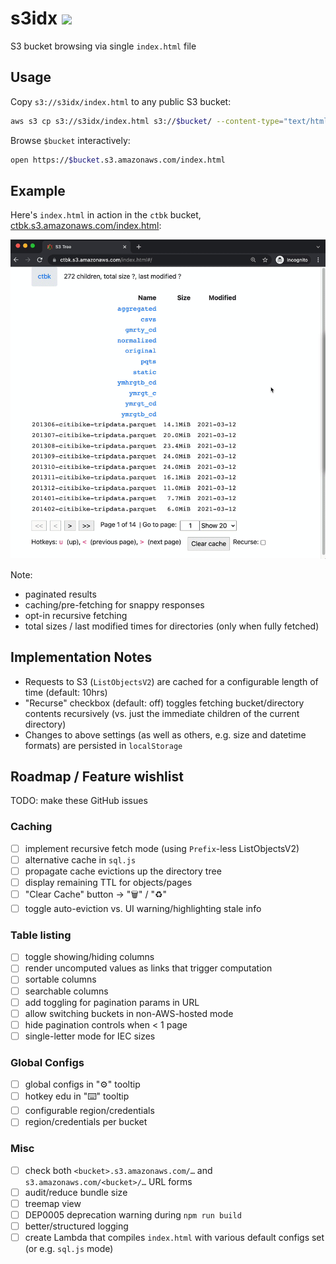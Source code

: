# s3idx ![](assets/favicon.ico)
S3 bucket browsing via single `index.html` file

## Usage
Copy `s3://s3idx/index.html` to any public S3 bucket:
```bash
aws s3 cp s3://s3idx/index.html s3://$bucket/ --content-type="text/html; charset=utf-8" --acl public-read
```

Browse `$bucket` interactively:
```bash
open https://$bucket.s3.amazonaws.com/index.html
```

## Example
Here's `index.html` in action in the `ctbk` bucket, [ctbk.s3.amazonaws.com/index.html](https://ctbk.s3.amazonaws.com/index.html):

![](ctbk.gif)

Note:
- paginated results
- caching/pre-fetching for snappy responses
- opt-in recursive fetching
- total sizes / last modified times for directories (only when fully fetched)

## Implementation Notes
- Requests to S3 (`ListObjectsV2`) are cached for a configurable length of time (default: 10hrs)
- "Recurse" checkbox (default: off) toggles fetching bucket/directory contents recursively (vs. just the immediate children of the current directory)
- Changes to above settings (as well as others, e.g. size and datetime formats) are persisted in `localStorage`

## Roadmap / Feature wishlist
TODO: make these GitHub issues

### Caching
- [ ] implement recursive fetch mode (using `Prefix`-less ListObjectsV2)
- [ ] alternative cache in `sql.js`
- [ ] propagate cache evictions up the directory tree
- [ ] display remaining TTL for objects/pages
- [ ] "Clear Cache" button → "🗑" / "♻️"
- [ ] toggle auto-eviction vs. UI warning/highlighting stale info

### Table listing
- [ ] toggle showing/hiding columns
- [ ] render uncomputed values as links that trigger computation
- [ ] sortable columns
- [ ] searchable columns
- [ ] add toggling for pagination params in URL
- [ ] allow switching buckets in non-AWS-hosted mode
- [ ] hide pagination controls when < 1 page
- [ ] single-letter mode for IEC sizes

### Global Configs
- [ ] global configs in "⚙️" tooltip
- [ ] hotkey edu in "⌨️" tooltip
- [ ] configurable region/credentials
- [ ] region/credentials per bucket

### Misc
- [ ] check both `<bucket>.s3.amazonaws.com/…` and `s3.amazonaws.com/<bucket>/…` URL forms
- [ ] audit/reduce bundle size
- [ ] treemap view
- [ ] DEP0005 deprecation warning during `npm run build`
- [ ] better/structured logging
- [ ] create Lambda that compiles `index.html` with various default configs set (or e.g. `sql.js` mode)
